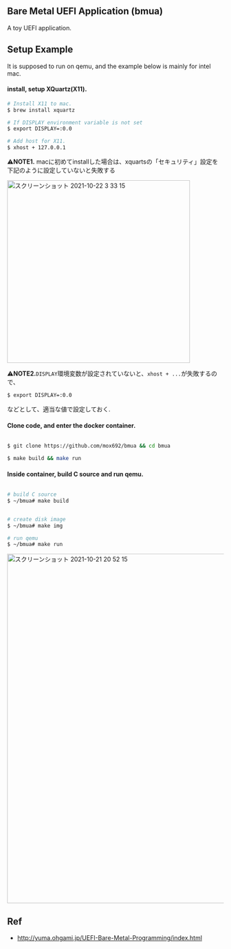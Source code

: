## Bare Metal UEFI Application (bmua)
A toy UEFI application.

## Setup Example
It is supposed to run on qemu, and the example below is mainly for intel mac.

#### install, setup XQuartz(X11).
```bash
# Install X11 to mac.
$ brew install xquartz

# If DISPLAY environment variable is not set
$ export DISPLAY=:0.0

# Add host for X11.
$ xhost + 127.0.0.1

```

⚠️**NOTE1.** macに初めてinstallした場合は、xquartsの「セキュリティ」設定を下記のように設定していないと失敗する

<img width="425" alt="スクリーンショット 2021-10-22 3 33 15" src="https://user-images.githubusercontent.com/55653825/138336584-24fab510-63b2-452c-81b9-6e6b92bcacc5.png">

⚠️**NOTE2.**`DISPLAY`環境変数が設定されていないと、`xhost + ...`が失敗するので、
```bash
$ export DISPLAY=:0.0
```
などとして、適当な値で設定しておく.

#### Clone code, and enter the docker container.

```bash

$ git clone https://github.com/mox692/bmua && cd bmua

$ make build && make run
```

#### Inside container, build C source and run qemu.
```bash

# build C source
$ ~/bmua# make build


# create disk image
$ ~/bmua# make img

# run qemu
$ ~/bmua# make run
```
<img width="813" alt="スクリーンショット 2021-10-21 20 52 15" src="https://user-images.githubusercontent.com/55653825/138272373-4224d0f8-3117-4696-9d57-754f05f5e20d.png">

## Ref
* http://yuma.ohgami.jp/UEFI-Bare-Metal-Programming/index.html
